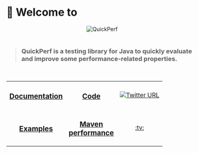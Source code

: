 # 👋 Welcome to

<div align="center">
<img src="https://pbs.twimg.com/profile_banners/926219963333038086/1518645789" alt="QuickPerf"/>
</div><br>

><h3>QuickPerf is a testing library for Java to quickly evaluate and improve some performance-related properties.</h3>

<br />

<div align="center">
<table>
 <tr>
    <td align="center"><h3><a href="https://github.com/quick-perf/doc/wiki/QuickPerf">Documentation</a></h3></td>
    <td align="center"><h3><a href="https://github.com/quick-perf/quickperf">Code</a></h3></td>
    <td align="center"> <a href="https://twitter.com/quickperf">       
           <img alt="Twitter URL" src="https://img.shields.io/twitter/url?label=Twitter&style=social&url=https%3A%2F%2Ftwitter.com%2Fquickperf">
         </a>
    </td>
 </tr>
 <tr>
    <td align="center"><h3><a href="https://github.com/quick-perf/quickperf-examples">Examples</a></h3></td>
    <td align="center"><h3><a href="https://github.com/quick-perf/maven-test-bench">Maven<br />performance</a></h3></td>
    <td align="center"><a href="https://www.youtube.com/playlist?list=PLyRtZQwOxA6ekhEr2H2nNV42ZLD8OkPEx">:tv:</a></td>
 </tr>
</table>
</div>
